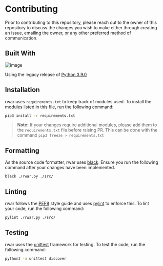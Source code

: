 # Contributing

Prior to contributing to this repository, please reach out to the owner of this repository to discuss the changes you wish to make either through creating an issue, emailing the owner, or any other preferred method of communication. 

## Built With 
![image](https://img.shields.io/badge/Python-FFD43B?style=for-the-badge&logo=python&logoColor=blue)

Using the legacy release of [Python 3.9.0](https://www.python.org/downloads/release/python-390/) 

## Installation
rwar uses `requirements.txt` to keep track of modules used. To install the modules listed in this file, run the following command:

```bash
pip3 install -r requirements.txt
```
> **Note:** If your changes require additional modules, please add them to the `requirements.txt` file before raising PR. This can be done with the command `pip3 freeze > requirements.txt`


## Formatting
As the source code formatter, rwar uses [black](https://pypi.org/project/black/). Ensure you run the following command after your changes have been implemented.
```sh
black ./rwar.py ./src/
```

## Linting

rwar follows the [PEP8](https://www.python.org/dev/peps/pep-0008/) style guide and uses [pylint](https://pypi.org/project/pylint/) to enforce this. To lint your code, run the following command:
```sh
pylint ./rwar.py ./src/
```

## Testing 

rwar uses the [unittest](https://docs.python.org/3/library/unittest.html) framework for testing. To test the code, run the following command: 
```sh
python3 -m unittest discover  
```
